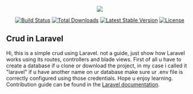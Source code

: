 <p align="center"><img src="https://laravel.com/assets/img/components/logo-laravel.svg"></p>

<p align="center">
<a href="https://travis-ci.org/laravel/framework"><img src="https://travis-ci.org/laravel/framework.svg" alt="Build Status"></a>
<a href="https://packagist.org/packages/laravel/framework"><img src="https://poser.pugx.org/laravel/framework/d/total.svg" alt="Total Downloads"></a>
<a href="https://packagist.org/packages/laravel/framework"><img src="https://poser.pugx.org/laravel/framework/v/stable.svg" alt="Latest Stable Version"></a>
<a href="https://packagist.org/packages/laravel/framework"><img src="https://poser.pugx.org/laravel/framework/license.svg" alt="License"></a>
</p>

## Crud in Laravel

Hi, this is a simple crud using Laravel. not a guide, just show how Laravel works using its routes, controllers and blade views.
First of all u have to create a database if u clone or download the project, in my case i called it "laravel" if u have another name on ur database make sure ur .env file is correctly configured using those credentials.
Hope u enjoy learning.
Contribution guide can be found in the [Laravel documentation](https://laravel.com/docs/contributions).


